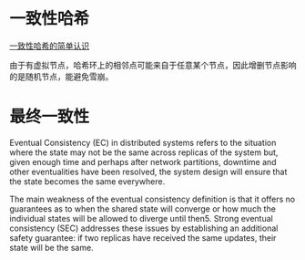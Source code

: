 # 一致性哈希

[一致性哈希的简单认识](https://baijiahao.baidu.com/s?id=1735480432495470467&wfr=spider&for=pc)

由于有虚拟节点，哈希环上的相邻点可能来自于任意某个节点，因此增删节点影响的是随机节点，能避免雪崩。


# 最终一致性

Eventual Consistency (EC) in distributed systems refers to the situation where the state may not be the same across replicas of the system but, given enough time and perhaps after network partitions, downtime and other eventualities have been resolved, the system design will ensure that the state becomes the same everywhere.

The main weakness of the eventual consistency definition is that it offers no guarantees as to when the shared state will converge or how much the individual states will be allowed to diverge until then5. Strong eventual consistency (SEC) addresses these issues by establishing an additional safety guarantee: if two replicas have received the same updates, their state will be the same.